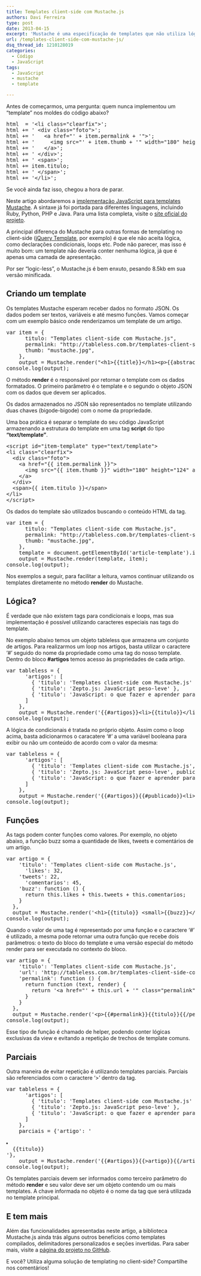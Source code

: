 ```yaml
---
title: Templates client-side com Mustache.js
authors: Davi Ferreira
type: post
date: 2013-04-15
excerpt: 'Mustache é uma especificação de templates que não utiliza lógica, ou seja, não possui declarações com <em>if</em>, <em>for</em>, <em>while</em> etc, toda sua construção é baseada em tags. Aprenda a implementar este tipo de template em seus projetos.'
url: /templates-client-side-com-mustache-js/
dsq_thread_id: 1210128019
categories:
  - Código
  - JavaScript
tags:
  - JavaScript
  - mustache
  - template

---
```

Antes de começarmos, uma pergunta: quem nunca implementou um &#8220;template&#8221; nos moldes do código abaixo?

<pre class="lang-javascript">html  = '&lt;li class="clearfix"&gt;';
html += ' &lt;div class="foto"&gt;';
html += '   &lt;a href="' + item.permalink + '"&gt;';
html += '     &lt;img src="' + item.thumb + '" width="180" height="124" alt="' + item.titulo + '"&gt;';
html += '   &lt;/a&gt;';
html += ' &lt;/div&gt;';
html += ' &lt;span&gt;';
html += item.titulo;
html += ' &lt;/span&gt;';
html += '&lt;/li&gt;';</pre>

Se você ainda faz isso, chegou a hora de parar.

Neste artigo abordaremos a [implementação JavaScript para templates Mustache][1]. A sintaxe já foi portada para diferentes linguagens, incluindo Ruby, Python, PHP e Java. Para uma lista completa, visite o [site oficial do projeto][2].

A principal diferença do Mustache para outras formas de templating no client-side ([jQuery Template][3], por exemplo) é que ele não aceita lógica, como declarações condicionais, loops etc. Pode não parecer, mas isso é muito bom: um template não deveria conter nenhuma lógica, já que é apenas uma camada de apresentação.

Por ser &#8220;logic-less&#8221;, o Mustache.js é bem enxuto, pesando 8.5kb em sua versão minificada.

## Criando um template

Os templates Mustache esperam receber dados no formato JSON. Os dados podem ser textos, variáveis e até mesmo funções. Vamos começar com um exemplo básico onde renderizamos um template de um artigo.

<pre class="lang-javascript">var item = {
      titulo: "Templates client-side com Mustache.js",
      permalink: "http://tableless.com.br/templates-client-side-com-mustache-js"
      thumb: "mustache.jpg",
    },
    output = Mustache.render("&lt;h1&gt;{{title}}&lt;/h1&gt;&lt;p&gt;{{abstract}}&lt;/p&gt;", item);
console.log(output);</pre>

O método **render** é o responsável por retornar o template com os dados formatados. O primeiro parâmetro é o template e o segundo o objeto JSON com os dados que devem ser aplicados.

Os dados armazenados no JSON são representados no template utilizando duas chaves (bigode-bigode) com o nome da propriedade.

Uma boa prática é separar o template do seu código JavaScript armazenando a estrutura do template em uma tag **script** do tipo **&#8220;text/template&#8221;**.

<pre class="lang-html">&lt;script id="item-template" type="text/template"&gt;
&lt;li class="clearfix"&gt;
  &lt;div class="foto"&gt;
    &lt;a href="{{ item.permalink }}"&gt;
      &lt;img src="{{ item.thumb }}" width="180" height="124" alt="{{ item.titulo }}"&gt;
    &lt;/a&gt;
  &lt;/div&gt;
  &lt;span&gt;{{ item.titulo }}&lt;/span&gt;
&lt;/li&gt;
&lt;/script&gt;</pre>

Os dados do template são utilizados buscando o conteúdo HTML da tag.

<pre class="lang-javascript">var item = {
      titulo: "Templates client-side com Mustache.js",
      permalink: "http://tableless.com.br/templates-client-side-com-mustache-js"
      thumb: "mustache.jpg",
    },
    template = document.getElementById('article-template').innerHTML;
    output = Mustache.render(template, item);
console.log(output);</pre>

Nos exemplos a seguir, para facilitar a leitura, vamos continuar utilizando os templates diretamente no método **render** do Mustache.

## Lógica?

É verdade que não existem tags para condicionais e loops, mas sua implementação é possível utilizando caracteres especiais nas tags do template. 

No exemplo abaixo temos um objeto tableless que armazena um conjunto de artigos. Para realizarmos um loop nos artigos, basta utilizar o caractere &#8216;#&#8217; seguido do nome da propriedade como uma tag do nosso template. Dentro do bloco **#artigos** temos acesso às propriedades de cada artigo.

<pre class="lang-javascript">var tableless = {
      'artigos': [
        { 'titulo': 'Templates client-side com Mustache.js' },
        { 'titulo': 'Zepto.js: JavaScript peso-leve' },
        { 'titulo': 'JavaScript: o que fazer e aprender para se tornar um dev melhor?' }
      ]
    },
    output = Mustache.render('{{#artigos}}&lt;li&gt;{{titulo}}&lt;/li&gt;{{/artigos}}', tableless);
console.log(output);</pre>

A lógica de condicionais é tratada no próprio objeto. Assim como o loop acima, basta adicionarmos o caracatere &#8216;#&#8217; a uma variável booleana para exibir ou não um conteúdo de acordo com o valor da mesma:

<pre class="lang-javascript">var tableless = {
      'artigos': [
        { 'titulo': 'Templates client-side com Mustache.js', publicado: true },
        { 'titulo': 'Zepto.js: JavaScript peso-leve', publicado: true },
        { 'titulo': 'JavaScript: o que fazer e aprender para se tornar um dev melhor?', publicado: false }
      ]
    },
    output = Mustache.render('{{#artigos}}{{#publicado}}&lt;li&gt;{{titulo}}&lt;/li&gt;{{/publicado}}{{/artigos}}', tableless);
console.log(output);</pre>

## Funções

As tags podem conter funções como valores. Por exemplo, no objeto abaixo, a função buzz soma a quantidade de likes, tweets e comentários de um artigo.

<pre class="lang-javascript">var artigo = {
    'titulo': 'Templates client-side com Mustache.js',
      'likes': 32,
    'tweets': 22,
      'comentarios': 45,
    'buzz': function () {
      return this.likes + this.tweets + this.comentarios;
    }
  },
  output = Mustache.render('&lt;h1&gt;{{titulo}} &lt;small&gt;{{buzz}}&lt;/small&gt;&lt;/h1&gt;', artigo);
console.log(output);</pre>

Quando o valor de uma tag é representado por uma função e o caractere &#8216;#&#8217; é utilizado, a mesma pode retornar uma outra função que recebe dois parâmetros: o texto do bloco do template e uma versão especial do método render para ser executada no contexto do bloco.

<pre class="lang-javascript">var artigo = {
    'titulo': 'Templates client-side com Mustache.js',
    'url': 'http://tableless.com.br/templates-client-side-com-mustache-js',
    'permalink': function () {
      return function (text, render) {
        return '&lt;a href="' + this.url + '" class="permalink"&gt;' + render(text) + '&lt;/a&gt;';
      }
    }
  },
  output = Mustache.render('&lt;p&gt;{{#permalink}}{{titulo}}{{/permalink}}&lt;/p&gt;', artigo);
console.log(output);</pre>

Esse tipo de função é chamado de helper, podendo conter lógicas exclusivas da view e evitando a repetição de trechos de template comuns.

## Parciais

Outra maneira de evitar repetição é utilizando templates parciais. Parciais são referenciados com o caractere &#8216;>&#8217; dentro da tag.

<pre class="lang-javascript">var tableless = {
      'artigos': [
        { 'titulo': 'Templates client-side com Mustache.js' },
        { 'titulo': 'Zepto.js: JavaScript peso-leve' },
        { 'titulo': 'JavaScript: o que fazer e aprender para se tornar um dev melhor?' }
      ]
    },
    parciais = {'artigo': '

<li>
  {{titulo}}
</li>'},
    output = Mustache.render('{{#artigos}}{{&gt;artigo}}{{/artigos}}', tableless, parciais);
console.log(output);</pre>

Os templates parciais devem ser informados como terceiro parâmetro do método **render** e seu valor deve ser um objeto contendo um ou mais templates. A chave informada no objeto é o nome da tag que será utilizada no template principal.

## E tem mais

Além das funcionalidades apresentadas neste artigo, a biblioteca Mustache.js ainda trás alguns outros benefícios como templates compilados, delimitadores personalizados e seções invertidas. Para saber mais, visite a [página do projeto no GitHub][1].

E você? Utiliza alguma solução de templating no client-side? Compartilhe nos comentários!

 [1]: https://github.com/janl/mustache.js/
 [2]: http://mustache.github.com/
 [3]: http://tableless.com.br/templates-e-jquery-parte-1/ "http://tableless.com.br/templates-e-jquery-parte-1/"